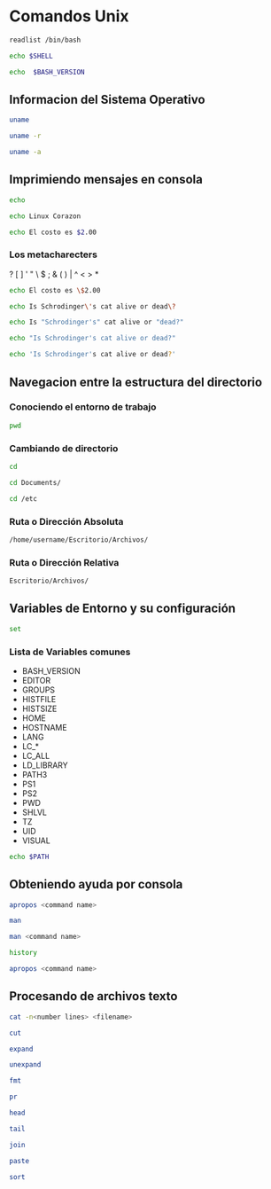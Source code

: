 # Comandos Unix


``` bash
readlist /bin/bash
```

``` bash
echo $SHELL
```

``` bash
echo  $BASH_VERSION
```
## Informacion del Sistema Operativo

``` bash
uname
```

``` bash
uname -r
```

``` bash
uname -a
```
## Imprimiendo mensajes en consola
``` bash
echo
```

``` bash
echo Linux Corazon
```

``` bash
echo El costo es $2.00
```
### Los metacharecters 
? [ ] ' " \ $ ; & ( ) | ^ < > *

``` bash
echo El costo es \$2.00
```

``` bash
echo Is Schrodinger\'s cat alive or dead\?
```

``` bash
echo Is "Schrodinger's" cat alive or "dead?"
```

``` bash
echo "Is Schrodinger's cat alive or dead?"
```

``` bash
echo 'Is Schrodinger's cat alive or dead?'
```
## Navegacion entre la estructura del directorio

### Conociendo el entorno de trabajo
``` bash
pwd
```

### Cambiando de directorio

``` bash
cd 
```

``` bash
cd Documents/
```

``` bash
cd /etc
```
### Ruta o Dirección Absoluta
``` bash
/home/username/Escritorio/Archivos/
```

### Ruta o Dirección Relativa
``` bash
Escritorio/Archivos/
```

## Variables de Entorno y su configuración

``` bash
set
```
### Lista de Variables comunes
 * BASH_VERSION
 * EDITOR
 * GROUPS
 * HISTFILE
 * HISTSIZE
 * HOME
 * HOSTNAME
 * LANG
 * LC_*
 * LC_ALL
 * LD_LIBRARY
 * PATH3
 * PS1
 * PS2
 * PWD
 * SHLVL
 * TZ
 * UID
 * VISUAL
 
``` bash
echo $PATH
```

## Obteniendo ayuda por consola

``` bash
apropos <command name>
```

``` bash
man 
```

``` bash
man <command name>
```

``` bash
history
```

``` bash
apropos <command name>
```

## Procesando de archivos texto
``` bash
cat -n<number lines> <filename>
```

``` bash
cut
```

``` bash
expand
```

``` bash
unexpand
```

``` bash
fmt
```

``` bash
pr
```

``` bash
head
```

``` bash
tail
```

``` bash
join
```

``` bash
paste
```

``` bash
sort
```

